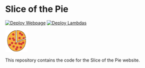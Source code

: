 # Slice of the Pie

[![Deploy Webpage](https://github.com/JJeeff248/sliceofthepie/actions/workflows/deploy-webpage.yml/badge.svg)](https://github.com/JJeeff248/sliceofthepie/actions/workflows/deploy-webpage.yml)
[![Deploy Lambdas](https://github.com/JJeeff248/sliceofthepie/actions/workflows/deploy-lambdas.yml/badge.svg)](https://github.com/JJeeff248/sliceofthepie/actions/workflows/deploy-lambdas.yml)

![logo](./website/public/logo.png)

This repository contains the code for the Slice of the Pie website.

